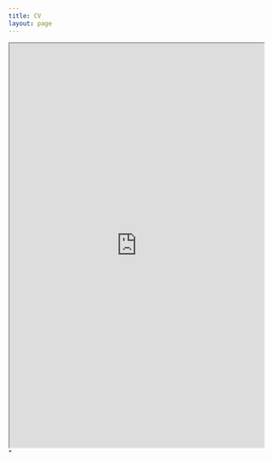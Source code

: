 ```yaml
---
title: CV
layout: page
---
```


<iframe src="https://drive.google.com/file/d/1vrvEL4zz9KcEmVlxm_FhcDGC5_CHjPmw/preview" width="100%" height="800em"></iframe>
"
